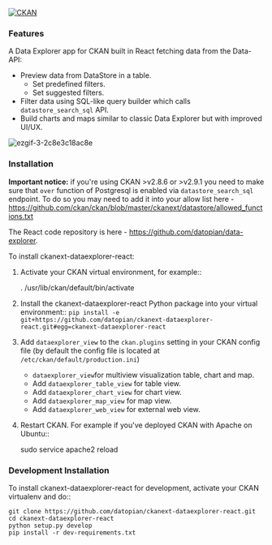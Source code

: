 [![CKAN](https://img.shields.io/badge/ckan-2.9-orange.svg?style=flat-square)](https://github.com/ckan/ckan/tree/2.9)

### Features

A Data Explorer app for CKAN built in React fetching data from the Data-API:

* Preview data from DataStore in a table.
  * Set predefined filters.
  * Set suggested filters.
* Filter data using SQL-like query builder which calls `datastore_search_sql` API.
* Build charts and maps similar to classic Data Explorer but with improved UI/UX.

![ezgif-3-2c8e3c18ac8e](https://user-images.githubusercontent.com/17809581/121645171-b33ddf80-cab5-11eb-8680-b98ddea353b3.gif)

### Installation

**Important notice:** if you're using CKAN >v2.8.6 or >v2.9.1 you need to make sure that `over` function of Postgresql is enabled via `datastore_search_sql` endpoint. To do so you may need to add it into your allow list here - https://github.com/ckan/ckan/blob/master/ckanext/datastore/allowed_functions.txt

The React code repository is here - https://github.com/datopian/data-explorer.

To install ckanext-dataexplorer-react:

1. Activate your CKAN virtual environment, for example::

     . /usr/lib/ckan/default/bin/activate

2. Install the ckanext-dataexplorer-react Python package into your virtual environment::
   `pip install -e git+https://github.com/datopian/ckanext-dataexplorer-react.git#egg=ckanext-dataexplorer-react`

3. Add ``dataexplorer_view`` to the ``ckan.plugins`` setting in your CKAN
   config file (by default the config file is located at
   ``/etc/ckan/default/production.ini``)
    * `dataexplorer_view`for multiview visualization table, chart and map.
    * Add `dataexplorer_table_view` for table view.
    * Add `dataexplorer_chart_view` for chart view.
    * Add `dataexplorer_map_view` for map view.
    * Add `dataexplorer_web_view` for external web view.

4. Restart CKAN. For example if you've deployed CKAN with Apache on Ubuntu::

     sudo service apache2 reload


### Development Installation


To install ckanext-dataexplorer-react for development, activate your CKAN virtualenv and
do::

    git clone https://github.com/datopian/ckanext-dataexplorer-react.git
    cd ckanext-dataexplorer-react
    python setup.py develop
    pip install -r dev-requirements.txt

